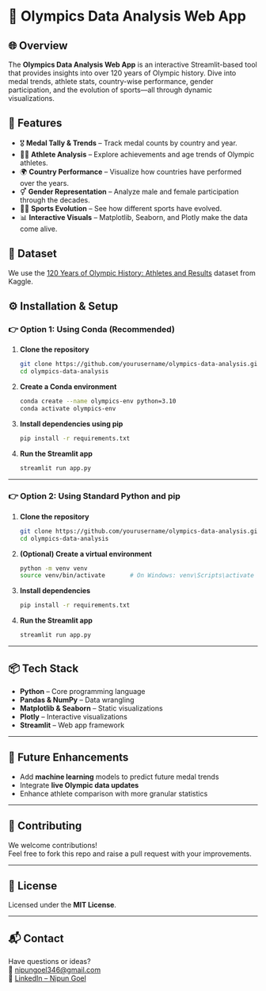 
# 🏅 Olympics Data Analysis Web App

## 🌐 Overview
The **Olympics Data Analysis Web App** is an interactive Streamlit-based tool that provides insights into over 120 years of Olympic history. Dive into medal trends, athlete stats, country-wise performance, gender participation, and the evolution of sports—all through dynamic visualizations.

## 🚀 Features
- 🎖️ **Medal Tally & Trends** – Track medal counts by country and year.  
- 🧍‍♂️ **Athlete Analysis** – Explore achievements and age trends of Olympic athletes.  
- 🌍 **Country Performance** – Visualize how countries have performed over the years.  
- ⚥ **Gender Representation** – Analyze male and female participation through the decades.  
- 🏋️‍♂️ **Sports Evolution** – See how different sports have evolved.  
- 📊 **Interactive Visuals** – Matplotlib, Seaborn, and Plotly make the data come alive.

## 📂 Dataset
We use the [120 Years of Olympic History: Athletes and Results](https://www.kaggle.com/heesoo37/120-years-of-olympic-history-athletes-and-results) dataset from Kaggle.

## ⚙️ Installation & Setup

### 👉 Option 1: Using Conda (Recommended)

1. **Clone the repository**  
   ```bash
   git clone https://github.com/yourusername/olympics-data-analysis.git
   cd olympics-data-analysis
   ```

2. **Create a Conda environment**  
   ```bash
   conda create --name olympics-env python=3.10
   conda activate olympics-env
   ```

3. **Install dependencies using pip**  
   ```bash
   pip install -r requirements.txt
   ```

4. **Run the Streamlit app**  
   ```bash
   streamlit run app.py
   ```

---

### 👉 Option 2: Using Standard Python and pip

1. **Clone the repository**  
   ```bash
   git clone https://github.com/yourusername/olympics-data-analysis.git
   cd olympics-data-analysis
   ```

2. **(Optional) Create a virtual environment**  
   ```bash
   python -m venv venv
   source venv/bin/activate       # On Windows: venv\Scripts\activate
   ```

3. **Install dependencies**  
   ```bash
   pip install -r requirements.txt
   ```

4. **Run the Streamlit app**  
   ```bash
   streamlit run app.py
   ```

---

## 📦 Tech Stack
- **Python** – Core programming language  
- **Pandas & NumPy** – Data wrangling  
- **Matplotlib & Seaborn** – Static visualizations  
- **Plotly** – Interactive visualizations  
- **Streamlit** – Web app framework

---

## 🔮 Future Enhancements
- Add **machine learning** models to predict future medal trends  
- Integrate **live Olympic data updates**  
- Enhance athlete comparison with more granular statistics  

---

## 🤝 Contributing
We welcome contributions!  
Feel free to fork this repo and raise a pull request with your improvements.

---

## 📄 License
Licensed under the **MIT License**.

---

## 📬 Contact
Have questions or ideas?  
📧 nipungoel346@gmail.com  
🔗 [LinkedIn – Nipun Goel](https://www.linkedin.com/in/nipungoel24/)  
